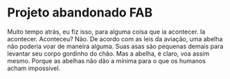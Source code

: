 # Projeto abandonado FAB
Muito tempo atrás, eu fiz isso, para alguma coisa que ia acontecer. Ia acontecer. Aconteceu? Não.
De acordo com as leis da aviação, uma abelha não poderia voar de maneira alguma. Suas asas são pequenas demais para levantar seu corpo gordinho do chão. Mas a abelha, é claro, voa assim mesmo. Porque as abelhas não dão a mínima para o que os humanos acham impossível.
